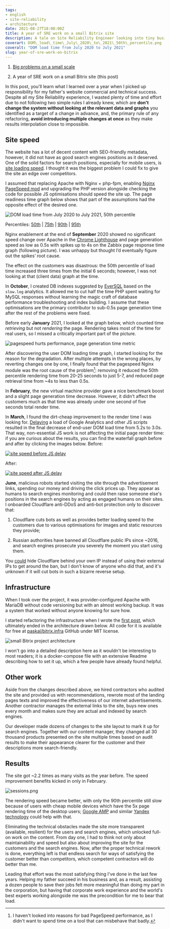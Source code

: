 ```yaml
---
tags:
- english
- site-reliability
- architecture
date: 2021-08-27T18:00:00Z
title: A year of SRE work on a small Bitrix site
description: A tale on Site Reliability Engineer looking into tiny business web service performance and reliability
coverart: DOM\_load\_time\_July\_2020\_to\_2021\_50th\_percentile.png
coveralt: "DOM load time from July 2020 to July 2021"
slug: year-of-sre-work-on-bitrix
---
```


1. [Big problems on a small scale](/2020/small-forms/)

1. A year of SRE work on a small Bitrix site (this post)

In this post, you'll learn what I learned over a year when I picked up responsibility for my father's website commercial and technical success. Despite all my Site Reliability experience, I wasted plenty of time and effort due to not following two simple rules I already knew, which are **don't change the system without looking at the relevant data and graphs** you identified as a target of a change in advance, and, the primary rule of any refactoring, **avoid introducing multiple changes at once** as they make results interpolation close to impossible.

## Site speed

The website has a lot of decent content with SEO-friendly metadata, however, it did not have as good search engines positions as it deserved. One of the solid factors for search positions, especially for mobile users, is [site loading speed](https://developers.google.com/web/updates/2018/07/search-ads-speed). I thought it was the biggest problem I could fix to give the site an edge over competitors.

I assumed that replacing Apache with Nginx + php-fpm, enabling [Nginx PageSpeed mod](https://github.com/apache/incubator-pagespeed-ngx) and upgrading the PHP version alongside checking the code for possible JS optimisations should speed the site up. The page readiness time graph below shows that part of the assumptions had the opposite effect of the desired one.

![DOM load time from July 2020 to July 2021, 50th percentile](DOM_load_time_July_2020_to_2021_50th_percentile.png)

Percentiles: [50th](/2021/year-of-sre-work-on-bitrix/DOM_load_time_July_2020_to_2021_50th_percentile.png) | [75th](/2021/year-of-sre-work-on-bitrix/DOM_load_time_July_2020_to_2021_75th_percentile.png) | [90th](/2021/year-of-sre-work-on-bitrix/DOM_load_time_July_2020_to_2021_90th_percentile.png) | [95th](/2021/year-of-sre-work-on-bitrix/DOM_load_time_July_2020_to_2021_95th_percentile.png)

<!--more-->

Nginx enablement at the end of **September** 2020 showed no significant speed change over Apache in the [Chrome Lighthouse](https://developers.google.com/web/tools/lighthouse) and page generation speed as low as 0.5s with spikes up to 4s on the Zabbix page response time graph (following picture). I was unhappy but thought I’d eventually figure out the spikes’ root cause.

The effect on the customers was disastrous: the 50th percentile of load time increased three times from the initial 6 seconds; however, I was not looking at that (client data) graph at the time.

In **October**, I created DB indexes suggested by [EverSQL](https://www.eversql.com) based on the `slow.log` analytics. It allowed me to cut half the time PHP spent waiting for MySQL responses without learning the magic craft of database performance troubleshooting and index building. I assume that these optimisations are the primary contributor to sub-0.5s page generation time after the rest of the problems were fixed.

Before early **January** 2021, I looked at the graph below, which counted time *retrieving* but not *rendering* the page. Rendering takes most of the time for real users, so I missed a critically important part of the picture.

![pagespeed hurts performance, page generation time metric](after_pagespeed.png)

After discovering the user DOM loading time graph, I started looking for the reason for the degradation. After multiple attempts in the wrong places, by reverting changes one by one, I finally found that the pagespeed Nginx module was the root cause of the problem[^pagespeed]: removing it reduced the 50th percentile rendering time from 20-25 seconds to just 5-7, and reduced page retrieval time from \~4s to less than 0.5s.

In **February**, the new virtual machine provider gave a nice benchmark boost and a slight page generation time decrease.  However, it didn't affect the customers much as that time was already under one second of five seconds total render time.

In **March**, I found the dirt-cheap improvement to the render time I was looking for. [Delaying](https://constantsolutions.dk/2020/06/delay-loading-of-google-analytics-google-tag-manager-script-for-better-pagespeed-score-and-initial-load/) a load of Google Analytics and other JS scripts resulted in the final decrease of end-user DOM load time from 5.2s to 3.0s. That way, non-essential JS work is not affecting the initial page render time: if you are curious about the results, you can find the waterfall graph before and after by clicking the images below. Before:

[![site speed before JS delay](speed_before_delay.png "site speed before JS delay")](/2021/year-of-sre-work-on-bitrix/waterfall_before.png)

After:

[![site speed after JS delay](speed_after_delay.png "site speed after JS delay")](/2021/year-of-sre-work-on-bitrix/waterfall_after.png)

**June**, malicious robots started visiting the site through the advertisement links, spending our money and driving the click prices up. They appear as humans to search engines monitoring and could then raise someone else's positions in the search engines by acting as engaged humans on their sites. I onboarded Cloudflare anti-DDoS and anti-bot protection only to discover that:

1. Cloudflare cuts bots as well as provides better loading speed to the customers due to various optimisations for images and static resources they provide;

2. Russian authorities have banned all Cloudflare public IPs since \~2016, and search engines prosecute you severely the moment you start using them.

You [could](https://community.cloudflare.com/t/reverse-proxy-infront-of-cloudflare/33972/8?u=favor.group2015) hide Cloudflare behind your own IP instead of using their external IPs to get around the ban, but I don't know of anyone who did that, and it's unknown if it will cut bots in such a bizarre reverse setup.

## Infrastructure

When I took over the project, it was provider-configured Apache with MariaDB without code versioning but with an almost working backup. It was a system that worked without anyone knowing for sure how.

I started refactoring the infrastructure when I wrote the [first post](/2020/small-forms/), which ultimately ended in the architecture drawn below. All code for it is available for free at [paskal/bitrix.infra](https://github.com/paskal/bitrix.infra) GitHub under MIT license.

![small Bitrix project architecture](favor-group-architecture.png)

I won't go into a detailed description here as it wouldn't be interesting to most readers; it is a docker-compose file with an extensive Readme describing how to set it up, which a few people have already found helpful.

## Other work

Aside from the changes described above, we hired contractors who audited the site and provided us with recommendations, rewrote most of the landing pages texts and improved the effectiveness of our internet advertisements. Another contractor manages the external links to the site, buys new ones every month and makes sure they are actual and indexed by search engines.

Our developer made dozens of changes to the site layout to mark it up for search engines. Together with our content manager, they changed all 30 thousand products presented on the site multiple times based on audit results to make their appearance clearer for the customer and their descriptions more search-friendly.

## Results

The site got \~2.2 times as many visits as the year before. The speed improvement benefits kicked in only in February.

![sessions.png](sessions.png)

The rendering speed became better, with only the 90th percentile still slow because of users with cheap mobile devices which have the 5x page rendering time of the desktop users; [Google AMP](https://developers.google.com/amp) and similar [Yandex technology](https://yandex.com/dev/turbo/) could help with that.

Eliminating the technical obstacles made the site more transparent (available, resilient) for the users and search engines, which unlocked full-on work on the content. From day one, I had to think not only about maintainability and speed but also about improving the site for the customers and the search engines. Now, after the proper technical rework is done, everything left is that endless search for ways of satisfying the customer better than competitors, which competent contractors will do better than me.

Leading that effort was the most satisfying thing I've done in the last few years. Helping my father succeed in his business and, as a result, assisting a dozen people to save their jobs felt more meaningful than doing my part in the corporation, but having that corporate work experience and the world's best experts working alongside me was the precondition for me to bear that load.

[^pagespeed]: I haven't looked into reasons for bad PageSpeed performance, as I didn't want to spend time on a tool that can misbehave that badly.
